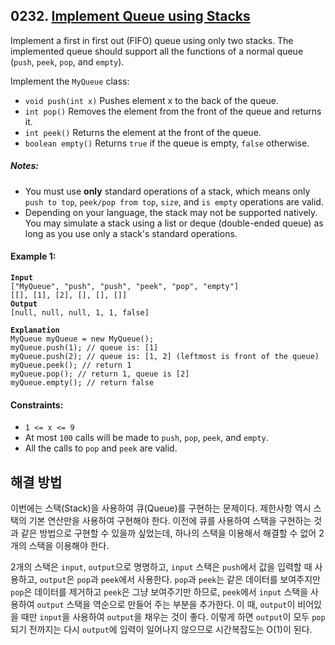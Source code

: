 ## 0232. [Implement Queue using Stacks](https://leetcode.com/problems/implement-queue-using-stacks/)

Implement a first in first out (FIFO) queue using only two stacks. The implemented queue should support all the functions of a normal queue (`push`, `peek`, `pop`, and `empty`).

Implement the `MyQueue` class:

- `void push(int x)` Pushes element x to the back of the queue.
- `int pop()` Removes the element from the front of the queue and returns it.
- `int peek()` Returns the element at the front of the queue.
- `boolean empty()` Returns `true` if the queue is empty, `false` otherwise.

##### **Notes:**

- You must use **only** standard operations of a stack, which means only `push to top`, `peek/pop from top`, `size`, and `is empty` operations are valid.
- Depending on your language, the stack may not be supported natively. You may simulate a stack using a list or deque (double-ended queue) as long as you use only a stack's standard operations.

#### **Example 1:**

<pre><code><strong>Input</strong>
["MyQueue", "push", "push", "peek", "pop", "empty"]
[[], [1], [2], [], [], []]
<strong>Output</strong>
[null, null, null, 1, 1, false]

<strong>Explanation</strong>
MyQueue myQueue = new MyQueue();
myQueue.push(1); // queue is: [1]
myQueue.push(2); // queue is: [1, 2] (leftmost is front of the queue)
myQueue.peek(); // return 1
myQueue.pop(); // return 1, queue is [2]
myQueue.empty(); // return false
</code></pre>

#### **Constraints:**

- `1 <= x <= 9`
- At most `100` calls will be made to `push`, `pop`, `peek`, and `empty`.
- All the calls to `pop` and `peek` are valid.

## 해결 방법

이번에는 스택(Stack)을 사용하여 큐(Queue)를 구현하는 문제이다. 제한사항 역시 스택의 기본 연산만을 사용하여 구현해야 한다. 이전에 큐를 사용하여 스택을 구현하는 것과 같은 방법으로 구현할 수 있을까 싶었는데, 하나의 스택을 이용해서 해결할 수 없어 2개의 스택을 이용해야 한다.

2개의 스택은 `input`, `output`으로 명명하고, `input` 스택은 `push`에서 값을 입력할 때 사용하고, `output`은 `pop`과 `peek`에서 사용한다. `pop`과 `peek`는 같은 데이터를 보여주지만 `pop`은 데이터를 제거하고 `peek`은 그냥 보여주기만 하므로, `peek`에서 `input` 스택을 사용하여 `output` 스택을 역순으로 만들어 주는 부분을 추가한다. 이 때, `output`이 비어있을 때만 `input`을 사용하여 `output`을 채우는 것이 좋다. 이렇게 하면 `output`이 모두 `pop`되기 전까지는 다시 `output`에 입력이 일어나지 않으므로 시간복잡도는 O(1)이 된다.
